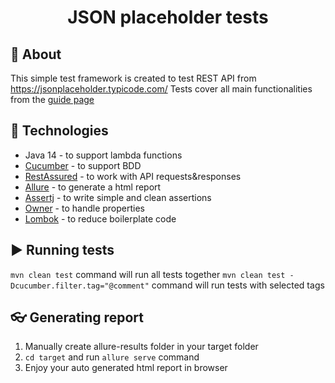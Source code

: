 <h1 align="center">JSON placeholder tests</h1>

## :dart: About ##
This simple test framework is created to test REST API from https://jsonplaceholder.typicode.com/
Tests cover all main functionalities from the [guide page](https://jsonplaceholder.typicode.com/guide/)


## :rocket: Technologies ##
- Java 14 - to support lambda functions
- [Cucumber](https://cucumber.io/) - to support BDD
- [RestAssured](https://rest-assured.io/) - to work with API requests&responses
- [Allure](https://qameta.io/allure-report/) - to generate a html report
- [Assertj](https://github.com/assertj) - to write simple and clean assertions
- [Owner](http://owner.aeonbits.org/docs/welcome/) - to handle properties
- [Lombok](https://projectlombok.org/) - to reduce boilerplate code

## :arrow_forward: Running tests ##
```mvn clean test``` command will run all tests together
```mvn clean test -Dcucumber.filter.tag="@comment"``` command will run tests with selected tags

## :eyeglasses: Generating report ##
1. Manually create allure-results folder in your target folder
2. ```cd target``` and run ```allure serve``` command
3. Enjoy your auto generated html report in browser